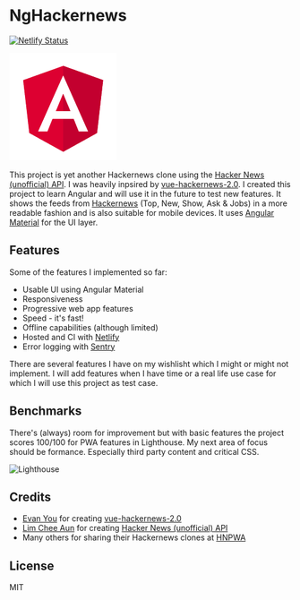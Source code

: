 # NgHackernews

[![Netlify Status](https://api.netlify.com/api/v1/badges/f4251935-6957-41b1-8402-2c0e0432098d/deploy-status)](https://app.netlify.com/sites/ng-hackernews/deploys)

![NgHackernews](https://raw.githubusercontent.com/wbeeftink/ng-hackernews/master/src/assets/icons/icon-192x192.png)

This project is yet another Hackernews clone using the [Hacker News (unofficial) API](https://github.com/cheeaun/node-hnapi). I was heavily inpsired by [vue-hackernews-2.0](https://vue-hn.now.sh/). I created this project to learn Angular and will use it in the future to test new features. It shows the feeds from [Hackernews](https://news.ycombinator.com/) (Top, New, Show, Ask & Jobs) in a more readable fashion and is also suitable for mobile devices. It uses [Angular Material](https://material.angular.io/) for the UI layer.

## Features

Some of the features I implemented so far:

* Usable UI using Angular Material
* Responsiveness
* Progressive web app features
* Speed - it's fast!
* Offline capabilities (although limited)
* Hosted and CI with [Netlify](https://www.netlify.com/)
* Error logging with [Sentry](https://sentry.io/welcome/)

There are several features I have on my wishlisht which I might or might not implement. I will add features when I have time or a real life use case for which I will use this project as test case.

## Benchmarks

There's (always) room for improvement but with basic features the project scores 100/100 for PWA features in Lighthouse. My next area of focus should be formance. Especially third party content and critical CSS.

![Lighthouse](https://i.imgur.com/HNCriHu.png)

## Credits

* [Evan You](https://github.com/yyx990803) for creating [vue-hackernews-2.0](https://vue-hn.now.sh/)
* [Lim Chee Aun](https://github.com/cheeaun) for creating [Hacker News (unofficial) API](https://github.com/cheeaun/node-hnapi)
* Many others for sharing their Hackernews clones at [HNPWA](https://hnpwa.com/)

## License

MIT
